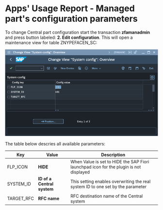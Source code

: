 # Apps' Usage Report - Managed part's configuration parameters

To change Central part configuration start the transaction **zfamanadmin** and press button labeled: **2. Edit configuration**. This will open a maintenance view for table ZNYPEFACEN_SC:

[![](res/zfamanadmin.png)](res/zfamanadmin.png)

The table below descries all available parameters:

| Key                          | Value     | Description                                                                                                                                                                    |
|------------------------------|-----------|------------------------------------------------------------------------------|
| FLP_ICON                     | **HIDE**      | When Value is set to HIDE the SAP Fiori launchpad icon for the plugin is not displayed         |
| SYSTEM_ID                    | **ID of a Central system**      | This setting enables overwriting the real system ID to one set by the parameter         |
| TARGET_RFC                   | **RFC name**      | RFC destination name of the Central system         |
